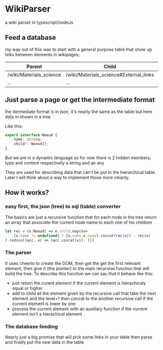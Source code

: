 # WikiParser
a wiki parser in typescript/nodeJs

## Feed a database

my way out of this was to start with a general purpose table that show up links between elements in wikipages;

|         Parent          |                Child                   |     Location     |
|-------------------------|----------------------------------------|------------------|
| /wiki/Materials_science | /wiki/Materials_science#External_links | Materials_science|
|      ...                |                ...                     |     ...          |

## Just parse a page or get the intermediate format

the itermediate format is in json, it's nearly the same as the table
but here data in shown in a tree.

Like this:

```ts
export interface Noeud {
    name: string;
    child?: Noeud[];
}
```

But we are in a dynamic language so for now there is 2 hidden members,
type and content respectively a string and an any

They are used for describing data that can't be put in the hierarchical table.
Later I will think about a way to implement those more cleanly.

## How it works?

### easy first, the json (tree) to sql (table) converter

The basics are just a recursive function that for each node in the tree return an array that associate the current node name to each one of his children

```ts
let rec = (n:Noeud) => n.child.map(x=>
    (x.name != undefined) ? [n.name,x.name].concat(rec(x)) : rec(x)
).reduce((acc, x) => (acc.concat(x)), [])
```

### The parser

It uses cheerio to create the DOM,
then get the get the first relevant element,
then give it (the pointer) to the main recursive function that will build the tree.
To describe this function we can say that it behave like this:
* just return the curent element if the current element is hierachicaly equal or higher
* add to child all the element given by the recursive call that take the next element and the level+1 then concat to the another recursive call if the current element is lower by one
* process the current element with an auxiliary function if the current element isn't a hierachical element

### The database feeding

Nearly just a big promise that will pick some links in your table then parse and finally put the new data in the table